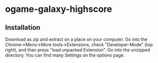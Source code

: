 # ogame-galaxy-highscore

## Installation
Download as zip and extract on a place on your computer. Go into the Chrome->Menu->More tools->Extensions, check "Developer-Mode" (top right), and than press "load unpacked Extension". Go into the unzipped directory. You can find many Settings on the options page. 